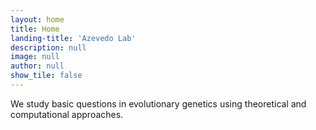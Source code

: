 ```yaml
---
layout: home
title: Home
landing-title: 'Azevedo Lab'
description: null
image: null
author: null
show_tile: false
---
```


We study basic questions in evolutionary genetics using theoretical and computational approaches.